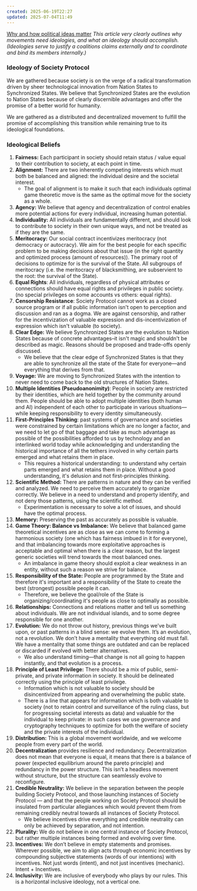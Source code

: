 ```yaml
---
created: 2025-06-19T22:27
updated: 2025-07-04T11:49
---
```

[Why and how political ideas matter](https://www.optimallyirrational.com/p/why-and-how-political-ideas-matter)
*This article very clearly outlines why movements need ideologies, and what an ideology should accomplish. (Ideologies serve to justify a coalitions claims externally and to coordinate and bind its members internally.)* 

### Ideology of Society Protocol

We are gathered because society is on the verge of a radical transformation driven by sheer technological innovation from Nation States to Synchronized States. We believe that Synchronized States are the evolution to Nation States because of clearly discernible advantages and offer the promise of a better world for humanity. 

We are gathered as a distributed and decentralized movement to fulfill the promise of accomplishing this transition while remaining true to its ideological foundations. 

### Ideological Beliefs

1. **Fairness:** Each participant in society should retain status / value equal to their contribution to society, at each point in time. 
2. **Alignment:** There are two inherently competing interests which must both be balanced and aligned: the individual desire and the societal interest.
	- The goal of alignment is to make it such that each individuals optimal game theoretic move is the same as the optimal move for the society as a whole.
3. **Agency:** We believe that agency and decentralization of control enables more potential actions for every individual, increasing human potential.
4. **Individuality:** All individuals are fundamentally different, and should look to contribute to society in their own unique ways, and not be treated as if they are the same.
5. **Meritocracy:** Our social contract incentivizes meritocracy (not democracy or autocracy). We aim for the best people for each specific problem to be making decisions about that issue (in the right quantity and optimized process (amount of resources)). The primary root of decisions to optimize for is the survival of the State. All subgroups of meritocracy (i.e. the meritocracy of blacksmithing, are subservient to the root: the survival of the State).
6. **Equal Rights**: All individuals, regardless of physical attributes or connections should have equal rights and privileges in public society. (no special privileges on some accounts vs others: equal rights).
7. **Censorship Resistance**: Society Protocol cannot work as a closed source program or if all public information isn't open to perception and discussion and ran as a dogma. We are against censorship, and rather for the incentivization of valuable expression and dis-incentivization of expression which isn't valuable (to society).
8. **Clear Edge:** We believe Synchronized States are the evolution to Nation States because of concrete advantages–it isn't magic and shouldn't be described as magic. Reasons should be proposed and trade-offs openly discussed. 
	- We believe that the clear edge of Synchronized States is that they are able to synchronize all the state of the State for everyone—and everything that derives from that. 
9. **Voyage:** We are moving to Synchronized States with the intention to never need to come back to the old structures of Nation States. 
10. **Multiple Identities (Pseudoanonimity)**: People in society are restricted by their identities, which are held together by the community around them. People should be able to adopt multiple identities (both human and AI) independent of each other to participate in various situations—while keeping responsibility to every identity simultaneously.
11. **First-Principles Thinking**: past systems of governance and societies were constrained by certain limitations which are no longer a factor, and we need to let go of that baggage and take as much advantage as possible of the possibilities afforded to us by technology and an interlinked world today while acknowledging and understanding the historical importance of all the tethers involved in why certain parts emerged and what retains them in place.
	- This requires a historical understanding: to understand why certain parts emerged and what retains them in place. Without a good understanding, it's delusion and not first-principles thinking.
12. **Scientific Method:** There are patterns in nature and they can be verified and analyzed. We need to perceive them accurately to organize correctly. We believe in a need to understand and property identify, and not deny those patterns, using the scientific method.
	- Experimentation is necessary to solve a lot of issues, and should have the optimal process.
13. **Memory:** Preserving the past as accurately as possible is valuable.
14. **Game Theory: Balance vs Imbalance:** We believe that balanced game theoretical incentives are as close as we can come to forming a harmonious society (one which has fairness imbued in it for everyone), and that imbalancing towards more exploitative approaches is acceptable and optimal when there is a clear reason, but the largest generic societies will trend towards the most balanced ones.
	- An imbalance in game theory should exploit a clear weakness in an entity, without such a reason we strive for balance. 
15. **Responsibility of the State:** People are programmed by the State and therefore it's important and a responsibility of the State to create the best (strongest) possible people it can.
	- Therefore, we believe the goal/role of the State is organizing/coordinating it's people as close to optimally as possible.
16. **Relationships:** Connections and relations matter and tell us something about individuals. We are not individual islands, and to some degree responsible for one another.
17. **Evolution:** We do not throw out history, previous things we’ve built upon, or past patterns in a blind sense: we evolve them. It’s an evolution, not a revolution. We don’t have a mentality that everything old must fall. We have a mentality that some things are outdated and can be replaced or discarded if evolved with better alternatives.
	- We also understand timing—that change is not all going to happen instantly, and that evolution is a process.
18. **Principle of Least Privilege:** There should be a mix of public, semi-private, and private information in society. It should be delineated correctly using the principle of least privilege.  
	- Information which is not valuable to society should be disincentivized from appearing and overwhelming the public state.
	- There is a line that appears for information which is both valuable to society (not to retain control and surveillance of the ruling class, but for progressing societal interests as data) and valuable for the individual to keep private: in such cases we use governance and cryptography techniques to optimize for both the welfare of society and the private interests of the individual. 
19. **Distribution:** This is a global movement worldwide, and we welcome people from every part of the world. 
20. **Decentralization** provides resilience and redundancy. Decentralization does not mean that everyone is equal, it means that there is a balance of power (expected equilibrium around the pareto principle) and redundancy in the power structure. This isn’t a headless movement without structure, but the structure can seamlessly evolve to reconfigure. 
21. **Credible Neutrality:** We believe in the separation between the people building Society Protocol, and those launching instances of Society Protocol — and that the people working on Society Protocol should be insulated from particular allegiances which would prevent them from remaining credibly neutral towards all instances of Society Protocol. 
	- We believe incentives drive everything and credible neutrality can only be achieved by separation, and not intention. 
22. **Plurality:** We do not believe in one central instance of Society Protocol, but rather multiple instances being formed and evolving over time. 
23. **Incentives:** We don’t believe in empty statements and promises. Wherever possible, we aim to align acts through economic incentives by compounding subjective statements (words of our intentions) with incentives. Not just words (intent), and not just incentives (mechanic). Intent + Incentives.   
24. **Inclusivity:** We are inclusive of everybody who plays by our rules. This is a horizontal inclusive ideology, not a vertical one.